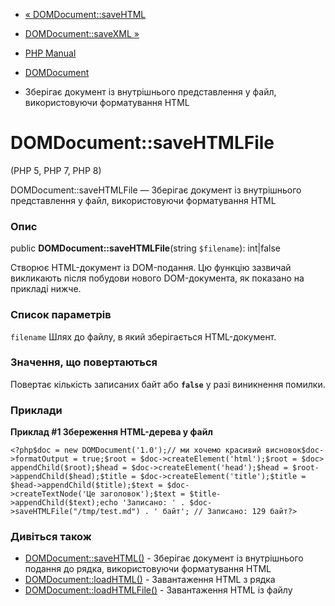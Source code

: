 - [« DOMDocument::saveHTML](domdocument.savehtml.md)
- [DOMDocument::saveXML »](domdocument.savexml.md)

- [PHP Manual](index.md)
- [DOMDocument](class.domdocument.md)
- Зберігає документ із внутрішнього представлення у файл, використовуючи
форматування HTML

# DOMDocument::saveHTMLFile

(PHP 5, PHP 7, PHP 8)

DOMDocument::saveHTMLFile — Зберігає документ із внутрішнього
представлення у файл, використовуючи форматування HTML

### Опис

public **DOMDocument::saveHTMLFile**(string `$filename`): int\|false

Створює HTML-документ із DOM-подання. Цю функцію зазвичай викликають
після побудови нового DOM-документа, як показано на прикладі нижче.

### Список параметрів

`filename`
Шлях до файлу, в який зберігається HTML-документ.

### Значення, що повертаються

Повертає кількість записаних байт або **`false`** у разі
виникнення помилки.

### Приклади

**Приклад #1 Збереження HTML-дерева у файл**

` <?php$doc = new DOMDocument('1.0');// ми хочемо красивий висновок$doc->formatOutput = true;$root = $doc->createElement('html');$root = $doc> appendChild($root);$head = $doc->createElement('head');$head = $root->appendChild($head);$title = $doc->createElement('title');$title = $head->appendChild($title);$text = $doc->createTextNode('Це заголовок');$text = $title->appendChild($text);echo 'Записано: ' . $doc->saveHTMLFile("/tmp/test.md") . ' байт'; // Записано: 129 байт?> `

### Дивіться також

- [DOMDocument::saveHTML()](domdocument.savehtml.md) - Зберігає
документ із внутрішнього подання до рядка, використовуючи
форматування HTML
- [DOMDocument::loadHTML()](domdocument.loadhtml.md) - Завантаження HTML
з рядка
- [DOMDocument::loadHTMLFile()](domdocument.loadhtmlfile.md) -
Завантаження HTML із файлу
